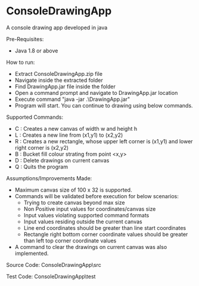 # ConsoleDrawingApp
A console drawing app developed in java

Pre-Requisites:
- Java 1.8 or above

How to run:
- Extract ConsoleDrawingApp.zip file
- Navigate inside the extracted folder
- Find DrawingApp.jar file inside the folder
- Open a command prompt and navigate to DrawingApp.jar location
- Execute command "java -jar .\DrawingApp.jar"
- Program will start. You can continue to drawing using below commands.

Supported Commands:
- C <w> <h> 				: Creates a new canvas of width w and height h
- L <x1> <y1> <x2> <y2> 	: Creates a new line from (x1,y1) to (x2,y2)
- R <x1> <y1> <x2> <y2> 	: Creates a new rectangle, whose upper left corner is (x1,y1) and lower right corner is (x2,y2)
- B <x> <y> <c>			: Bucket fill colour <c> strating from point <x,y>
- D 						: Delete drawings on current canvas
- Q 						: Quits the program

Assumptions/Improvements Made:
- Maximum canvas size of 100 x 32 is supported.
- Commands will be validated before execution for below scenarios:
	- Trying to create canvas beyond max size
	- Non Positive input values for coordinates/canvas size
	- Input values violating supported command formats
	- Input values residing outside the current canvas
	- Line end coordinates should be greater than line start coordinates
	- Rectangle right bottom corner coordinate values should be greater than left top corner coordinate values
- A command to clear the drawings on current canvas was also implemented.

Source Code:
ConsoleDrawingApp\src

Test Code:
ConsoleDrawingApp\test